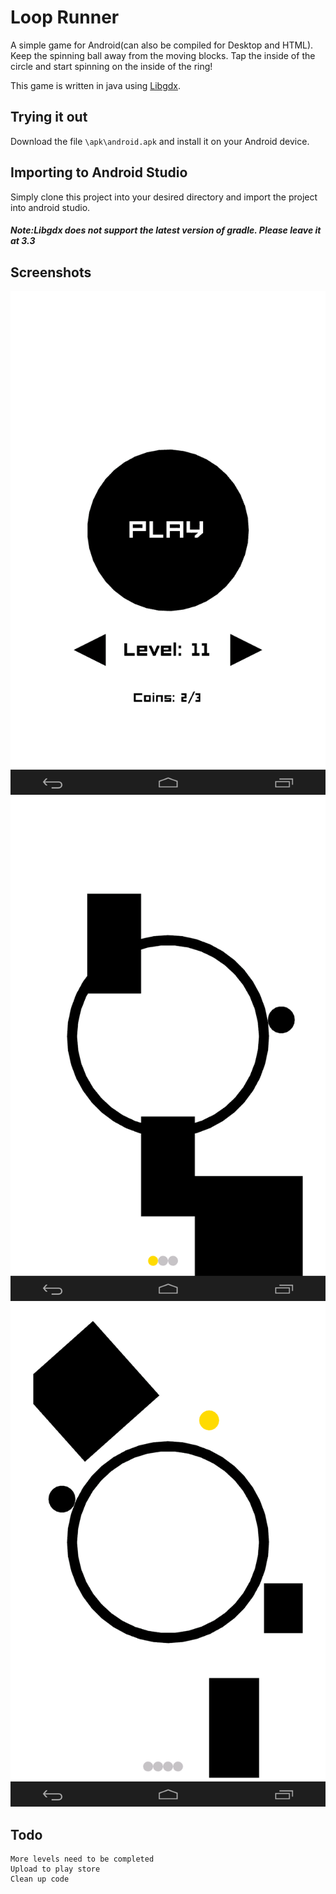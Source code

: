 # Loop Runner
A simple game for Android(can also be compiled for Desktop and HTML). 
Keep the spinning ball away from the moving blocks. Tap the inside of the
circle and start spinning on the inside of the ring!

This game is written in java using [Libgdx]("https://libgdx.badlogicgames.com/").
## Trying it out
 Download the file `\apk\android.apk` and install it on your Android device.
## Importing to Android Studio
Simply clone this project into your desired directory and import the project into android studio.
##### Note:Libgdx does not support the latest version of gradle. Please leave it at 3.3
## Screenshots
![Image](img/screenshot1.png?raw=true)
![Image](img/screenshot2.png?raw=true)
![Image](img/screenshot3.png?raw=true)
## Todo
	More levels need to be completed
	Upload to play store
	Clean up code

